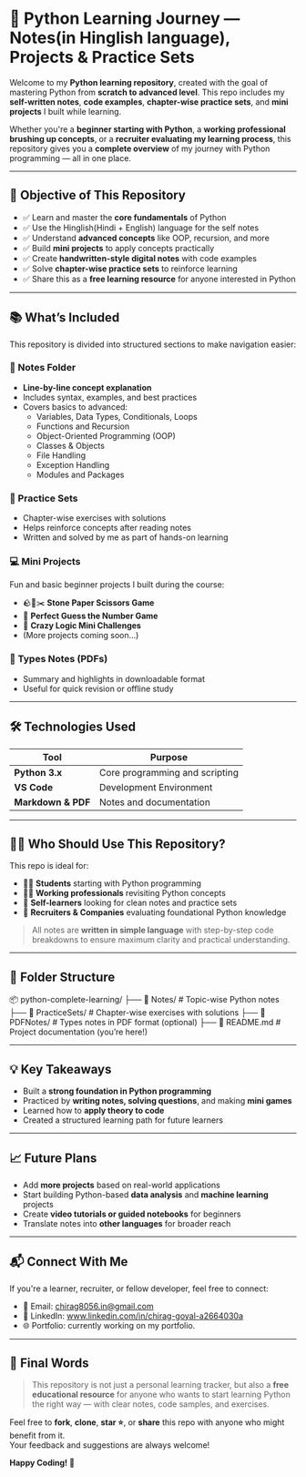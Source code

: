 # 🐍 Python Learning Journey — Notes(in Hinglish language), Projects & Practice Sets

Welcome to my **Python learning repository**, created with the goal of mastering Python from **scratch to advanced level**. This repo includes my **self-written notes**, **code examples**, **chapter-wise practice sets**, and **mini projects** I built while learning.

Whether you're a **beginner starting with Python**, a **working professional brushing up concepts**, or a **recruiter evaluating my learning process**, this repository gives you a **complete overview** of my journey with Python programming — all in one place.

---

## 🎯 Objective of This Repository

- ✅ Learn and master the **core fundamentals** of Python
- ✅ Use the Hinglish(Hindi + English) language for the self notes
- ✅ Understand **advanced concepts** like OOP, recursion, and more
- ✅ Build **mini projects** to apply concepts practically
- ✅ Create **handwritten-style digital notes** with code examples
- ✅ Solve **chapter-wise practice sets** to reinforce learning
- ✅ Share this as a **free learning resource** for anyone interested in Python

---

## 📚 What’s Included

This repository is divided into structured sections to make navigation easier:

### 📝 Notes Folder
- **Line-by-line concept explanation**
- Includes syntax, examples, and best practices
- Covers basics to advanced:
  - Variables, Data Types, Conditionals, Loops
  - Functions and Recursion
  - Object-Oriented Programming (OOP)
  - Classes & Objects
  - File Handling
  - Exception Handling
  - Modules and Packages

### 🔄 Practice Sets
- Chapter-wise exercises with solutions
- Helps reinforce concepts after reading notes
- Written and solved by me as part of hands-on learning

### 💻 Mini Projects
Fun and basic beginner projects I built during the course:
- 🪨📄✂️ **Stone Paper Scissors Game**
- 🎯 **Perfect Guess the Number Game**
- 🤪 **Crazy Logic Mini Challenges**
- (More projects coming soon…)

### 📄 Types Notes (PDFs)
- Summary and highlights in downloadable format
- Useful for quick revision or offline study

---

## 🛠 Technologies Used

| Tool          | Purpose                             |
|---------------|-------------------------------------|
| **Python 3.x** | Core programming and scripting     |
| **VS Code** | Development Environment |
| **Markdown & PDF** | Notes and documentation        |

---

## 👨‍🏫 Who Should Use This Repository?

This repo is ideal for:

- 🧑‍🎓 **Students** starting with Python programming
- 👨‍💻 **Working professionals** revisiting Python concepts
- 🧠 **Self-learners** looking for clean notes and practice sets
- 💼 **Recruiters & Companies** evaluating foundational Python knowledge

> All notes are **written in simple language** with step-by-step code breakdowns to ensure maximum clarity and practical understanding.

---

## 📁 Folder Structure
📦 python-complete-learning/ ├── 📁 Notes/ # Topic-wise Python notes ├── 📁 PracticeSets/ # Chapter-wise exercises with solutions ├── 📁 PDFNotes/ # Types notes in PDF format (optional) ├── 📄 README.md # Project documentation (you’re here!)

---

## 💡 Key Takeaways

- Built a **strong foundation in Python programming**
- Practiced by **writing notes, solving questions**, and making **mini games**
- Learned how to **apply theory to code**
- Created a structured learning path for future learners

---

## 📈 Future Plans

- Add **more projects** based on real-world applications
- Start building Python-based **data analysis** and **machine learning** projects
- Create **video tutorials or guided notebooks** for beginners
- Translate notes into **other languages** for broader reach

---

## 📬 Connect With Me

If you're a learner, recruiter, or fellow developer, feel free to connect:

- 📧 Email: chirag8056.in@gmail.com
- 💼 LinkedIn: www.linkedin.com/in/chirag-goyal-a2664030a
- 🌐 Portfolio: currently working on my portfolio.

---

## 🙌 Final Words

> This repository is not just a personal learning tracker, but also a **free educational resource** for anyone who wants to start learning Python the right way — with clear notes, code samples, and exercises.

Feel free to **fork**, **clone**, **star ⭐**, or **share** this repo with anyone who might benefit from it.  
Your feedback and suggestions are always welcome!

**Happy Coding! 🐍**
